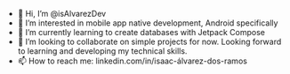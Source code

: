 - 👋 Hi, I’m @isAlvarezDev
- 👀 I’m interested in mobile app native development, Android specifically
- 🌱 I’m currently learning to create databases with Jetpack Compose
- 💞️ I’m looking to collaborate on simple projects for now. Looking forward to learning and developing my technical skills.
- 📫 How to reach me: linkedin.com/in/isaac-álvarez-dos-ramos

<!---
isAlvarezDev/isAlvarezDev is a ✨ special ✨ repository because its `README.md` (this file) appears on your GitHub profile.
You can click the Preview link to take a look at your changes.
--->
